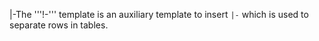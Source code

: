 <includeonly>|-</includeonly><noinclude>The '''!-''' template is an auxiliary template to insert <code>|-</code> which is used to separate rows in tables.</noinclude>
